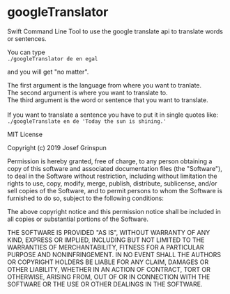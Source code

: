 # googleTranslator
Swift Command Line Tool to use the google translate api to translate words or sentences.

You can type 
<br>
```./googleTranslator de en egal```

and you will get "no matter".
<br>

The first argument is the language from where you want to tranlate.<br>
The second argument is where you want to translate to.<br>
The third argument is the word or sentence that you want to translate.
<br> <br>
If you want to translate a sentence you have to put it in single quotes like: <br>
```./googleTranslate en de 'Today the sun is shining.'```



MIT License

Copyright (c) 2019 Josef Grinspun

Permission is hereby granted, free of charge, to any person obtaining a copy
of this software and associated documentation files (the "Software"), to deal
in the Software without restriction, including without limitation the rights
to use, copy, modify, merge, publish, distribute, sublicense, and/or sell
copies of the Software, and to permit persons to whom the Software is
furnished to do so, subject to the following conditions:

The above copyright notice and this permission notice shall be included in all
copies or substantial portions of the Software.

THE SOFTWARE IS PROVIDED "AS IS", WITHOUT WARRANTY OF ANY KIND, EXPRESS OR
IMPLIED, INCLUDING BUT NOT LIMITED TO THE WARRANTIES OF MERCHANTABILITY,
FITNESS FOR A PARTICULAR PURPOSE AND NONINFRINGEMENT. IN NO EVENT SHALL THE
AUTHORS OR COPYRIGHT HOLDERS BE LIABLE FOR ANY CLAIM, DAMAGES OR OTHER
LIABILITY, WHETHER IN AN ACTION OF CONTRACT, TORT OR OTHERWISE, ARISING FROM,
OUT OF OR IN CONNECTION WITH THE SOFTWARE OR THE USE OR OTHER DEALINGS IN THE
SOFTWARE.
